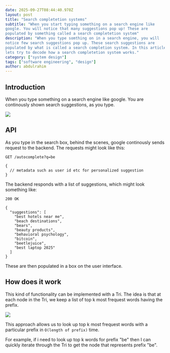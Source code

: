 ```yaml
---
date: 2025-09-27T08:44:40.978Z
layout: post
title: "Search completetion systems"
subtitle: "When you start typing something on a search engine like
google. You will notice that many suggestions pop up! These are
populated by something called a search completetion system"
description: "When you type somthing on in a search engine, you will
notice few search suggestions pop up. These search suggestions are
populated by what is called a search completion system. In this article,
lets try to decode how a search completetion system works."
category: ["system design"]
tags: ["software engineering", "design"]
author: abdulrahim
---
```


## Introduction

When you type something on a search engine like google. You are
continously shown search suggestions, as you type.

![](https://i.ibb.co/Dhvj4z7/Screenshot-from-2025-09-27-14-31-20.png)

## API

As you type in the search box, behind the scenes, google continously
sends request to the backend. The requests might look like this:

```
GET /autocomplete?q=be

{
  // metadata such as user id etc for personalized suggestion
}
```

The backend responds with a list of suggestions, which might look something like:

```
200 OK

{
  "suggestions": [
    "best hotels near me",
    "beach destinations",
    "bears",
    "beauty products",
    "behavioral psychology",
    "bitcoin",
    "beetlejuice",
    "best laptop 2025"
  ]
}
```

These are then populated in a box on the user interface.


## How does it work


This kind of functionality can be implemented with a Tri. The idea is
that at each node in the Tri, we keep a list of top k most frequest
words having the prefix.

![](https://i.ibb.co/VYnt3qGB/Screenshot-from-2025-09-27-14-53-13.png)

This approach allows us to look up top k most frequest words with a
particular prefix in `O(length of prefix)` time.

For example, if i need to look up top k words for prefix "be" then I can
quickly iterate through the Tri to get the node that represents prefix "be".
